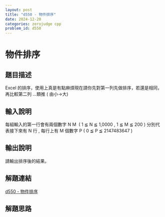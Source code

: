 ```yaml
---
layout: post
title: "d550 - 物件排序"
date: 2024-12-20
categories: zerojudge cpp
problem_id: d550
---
```


# 物件排序

## 題目描述

Excel 的排序，使用上真是有點麻煩現在請你先對第一列先做排序，若還是相同，再比較第二列 ...類推 ( 由小→大)

## 輸入說明

每組輸入的第一行會有兩個數字 N M  ( 1 ≦ N ≦ 1,0000 , 1 ≦ M ≦ 200 ) 分別代表接下來有 N 行 , 每行上有 M 個數字 P ( 0 ≦ P ≦ 2147483647 )

## 輸出說明

請輸出排序後的結果。

## 解題連結

[d550 - 物件排序](https://zerojudge.tw/ShowProblem?problemid=d550)

## 解題思路

